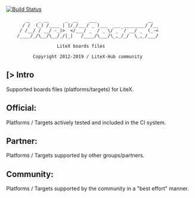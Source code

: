 [![Build Status](https://travis-ci.org/micro-FPGA/litex-boards.svg?branch=master)](https://travis-ci.org/micro-FPGA/litex-boards)

           __   _ __      _  __    ___                   __
          / /  (_) /____ | |/_/___/ _ )___  ___ ________/ /__
         / /__/ / __/ -_)>  </___/ _  / _ \/ _ `/ __/ _  (_-<
        /____/_/\__/\__/_/|_|   /____/\___/\_,_/_/  \_,_/___/

                       LiteX boards files

              Copyright 2012-2019 / LiteX-Hub community

[> Intro
--------
Supported boards files (platforms/targets) for LiteX.

Official:
---------
Platforms / Targets actively tested and included in the CI system.

Partner:
-------
Platforms / Targets supported by other groups/partners.

Community:
----------
Platforms / Targets supported by the community in a "best effort" manner.
